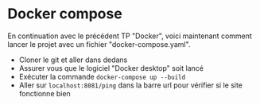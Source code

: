 # Docker compose

En continuation avec le précédent TP "Docker", voici maintenant comment lancer le projet avec un fichier "docker-compose.yaml".

- Cloner le git et aller dans dedans
- Assurer vous que le logiciel "Docker desktop" soit lancé
- Exécuter la commande `docker-compose up --build`
- Aller sur `localhost:8081/ping` dans la barre url pour vérifier si le site fonctionne bien
